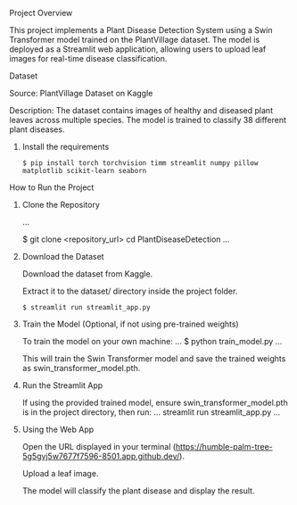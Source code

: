 Project Overview

This project implements a Plant Disease Detection System using a Swin Transformer model trained on the PlantVillage dataset. The model is deployed as a Streamlit web application, allowing users to upload leaf images for real-time disease classification.

Dataset

Source: PlantVillage Dataset on Kaggle

Description: The dataset contains images of healthy and diseased plant leaves across multiple species. The model is trained to classify 38 different plant diseases.

1. Install the requirements

   ```
   $ pip install torch torchvision timm streamlit numpy pillow matplotlib scikit-learn seaborn
   ```

How to Run the Project

1. Clone the Repository

   ...

   $ git clone <repository_url>
   cd PlantDiseaseDetection
   ...

2. Download the Dataset

   Download the dataset from Kaggle.

   Extract it to the dataset/ directory inside the project folder.

   ```
   $ streamlit run streamlit_app.py
   ```
3. Train the Model (Optional, if not using pre-trained weights)

   To train the model on your own machine:
      ...
      $ python train_model.py
      ...

   This will train the Swin Transformer model and save the trained weights as swin_transformer_model.pth.

4. Run the Streamlit App

   If using the provided trained model, ensure swin_transformer_model.pth is in the project directory, then run:
      ...
      streamlit run streamlit_app.py
      ...
5. Using the Web App

   Open the URL displayed in your terminal (https://humble-palm-tree-5g5gvj5w7677f7596-8501.app.github.dev/).

   Upload a leaf image.

   The model will classify the plant disease and display the result.
